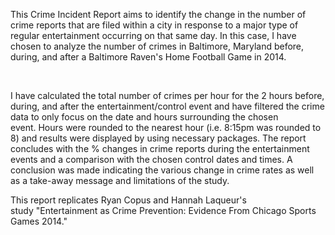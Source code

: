 This Crime Incident Report aims to identify the change in the number of crime reports that are filed within a city in response to a major type of regular entertainment occurring on that same day. In this case, I have chosen to analyze the number of crimes in Baltimore, Maryland before, during, and after a Baltimore Raven's Home Football Game in 2014.

​

I have calculated the total number of crimes per hour for the 2 hours before, during, and after the entertainment/control event and have filtered the crime data to only focus on the date and hours surrounding the chosen event. Hours were rounded to the nearest hour (i.e. 8:15pm was rounded to 8) and results were displayed by using necessary packages. The report concludes with the % changes in crime reports during the entertainment events and a comparison with the chosen control dates and times. A conclusion was made indicating the various change in crime rates as well as a take-away message and limitations of the study.



This report replicates Ryan Copus and Hannah Laqueur's study "Entertainment as Crime Prevention: Evidence From Chicago Sports Games 2014."

